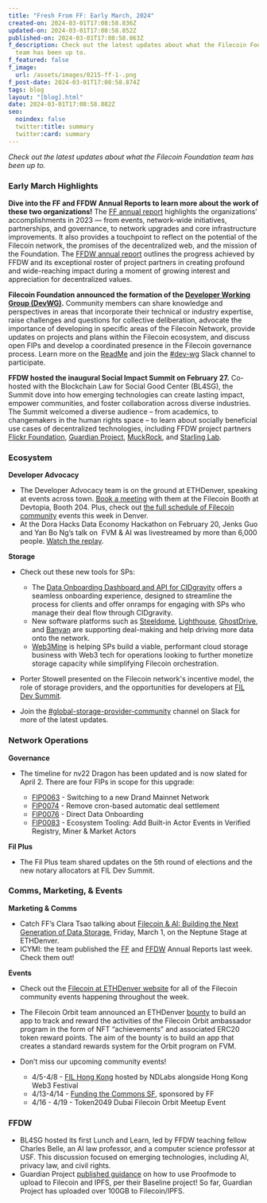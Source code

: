 ```yaml
---
title: "Fresh From FF: Early March, 2024"
created-on: 2024-03-01T17:08:58.836Z
updated-on: 2024-03-01T17:08:58.852Z
published-on: 2024-03-01T17:08:58.863Z
f_description: Check out the latest updates about what the Filecoin Foundation
  team has been up to.
f_featured: false
f_image:
  url: /assets/images/0215-ff-1-.png
f_post-date: 2024-03-01T17:08:58.874Z
tags: blog
layout: "[blog].html"
date: 2024-03-01T17:08:58.882Z
seo:
  noindex: false
  twitter:title: summary
  twitter:card: summary
---
```

*Check out the latest updates about what the Filecoin Foundation team has been up to.* 

### Early March Highlights

**Dive into the FF and FFDW Annual Reports to learn more about the work of these two organizations!** The [FF annual report](https://link.fil.org/report24) highlights the organizations’ accomplishments in 2023 –– from events, network-wide initiatives, partnerships, and governance, to network upgrades and core infrastructure improvements. It also provides a touchpoint to reflect on the potential of the Filecoin network, the promises of the decentralized web, and the mission of the Foundation. The [FFDW annual report](https://link.ffdweb.org/report24) outlines the progress achieved by FFDW and its exceptional roster of project partners in creating profound and wide-reaching impact during a moment of growing interest and appreciation for decentralized values.

**Filecoin Foundation announced the formation of the [Developer Working Group (DevWG)](https://github.com/filecoin-project/DeveloperWG).** Community members can share knowledge and perspectives in areas that incorporate their technical or industry expertise, raise challenges and questions for collective deliberation, advocate the importance of developing in specific areas of the Filecoin Network, provide updates on projects and plans within the Filecoin ecosystem, and discuss open FIPs and develop a coordinated presence in the Filecoin governance process. Learn more on the [ReadMe](https://github.com/filecoin-project/DeveloperWG) and join the [\#dev-wg](https://filecoinproject.slack.com/archives/C06G5K8H3J7) Slack channel to participate.

**FFDW hosted the inaugural Social Impact Summit on February 27.** Co-hosted with the Blockchain Law for Social Good Center (BL4SG), the Summit dove into how emerging technologies can create lasting impact, empower communities, and foster collaboration across diverse industries. The Summit welcomed a diverse audience – from academics, to changemakers in the human rights space – to learn about socially beneficial use cases of decentralized technologies, including FFDW project partners [Flickr Foundation](https://www.flickr.org/), [Guardian Project](https://guardianproject.info/), [MuckRock](https://www.muckrock.com/), and [Starling Lab](https://www.starlinglab.org/). 

### Ecosystem

**Developer Advocacy**

* The Developer Advocacy team is on the ground at ETHDenver, speaking at events across town. [Book a meeting](https://filecoinfoundation.typeform.com/ETHDenver) with them at the Filecoin Booth at Devtopia, Booth 204. Plus, check out [the full schedule of Filecoin community](https://hub.fil.org/events/ethdenver/menu/see-the-schedule) events this week in Denver.
* At the Dora Hacks Data Economy Hackathon on February 20, Jenks Guo and Yan Bo Ng’s talk on  FVM & AI was livestreamed by more than 6,000 people. [Watch the replay](https://www.youtube.com/watch?v=usBgjBpYxNQ).

**Storage** 

* Check out these new tools for SPs:

  * The [Data Onboarding Dashboard and API for CIDgravity](https://app.cidgravity.com/) offers a seamless onboarding experience, designed to streamline the process for clients and offer onramps for engaging with SPs who manage their deal flow through CIDgravity.
  * New software platforms such as [Steeldome](https://www.steeldomecyber.com/), [Lighthouse](https://fil.org/ecosystem-projects/lighthouse/), [GhostDrive](https://ghostdrive.com/), and [Banyan](https://fil.org/ecosystem-projects/banyan/) are supporting deal-making and help driving more data onto the network. 
  * [Web3Mine](https://www.web3mine.io/provide) is helping SPs build a viable, performant cloud storage business with Web3 tech for operations looking to further monetize storage capacity while simplifying Filecoin orchestration. 
* Porter Stowell presented on the Filecoin network's incentive model, the role of storage providers, and the opportunities for developers at [FIL Dev Summit](https://fildev.io/FDS-3).
* Join the [\#global-storage-provider-community](https://filecoinproject.slack.com/archives/C02GQUMFQVA) channel on Slack for more of the latest updates. 

### Network Operations

**Governance**

* The timeline for nv22 Dragon has been updated and is now slated for April 2. There are four FIPs in scope for this upgrade:

  * [FIP0063](https://github.com/filecoin-project/FIPs/blob/master/FIPS/fip-0063.md) - Switching to a new Drand Mainnet Network
  * [FIP0074](https://github.com/filecoin-project/FIPs/blob/master/FIPS/fip-0074.md) - Remove cron-based automatic deal settlement
  * [FIP0076](https://github.com/filecoin-project/FIPs/blob/master/FIPS/fip-0076.md) - Direct Data Onboarding
  * [FIP0083](https://github.com/filecoin-project/FIPs/blob/master/FIPS/fip-0083.md) - Ecosystem Tooling: Add Built-in Actor Events in Verified Registry, Miner & Market Actors

**Fil Plus**

* The Fil Plus team shared updates on the 5th round of elections and the new notary allocators at FIL Dev Summit. 

### Comms, Marketing, & Events

**Marketing & Comms**

* Catch FF’s Clara Tsao talking about [Filecoin & AI: Building the Next Generation of Data Storage](https://www.ethdenver.com/agenda/filecoin-ai-building-the-next-generation-of-data-storage-ad010), Friday, March 1, on the Neptune Stage at ETHDenver. 
* ICYMI: the team published the [FF](https://link.fil.org/report24) and [FFDW](https://link.ffdweb.org/report24) Annual Reports last week. Check them out! 

**Events** 

* Check out the [Filecoin at ETHDenver website](https://hub.fil.org/ethdenver2024) for all of the Filecoin community events happening throughout the week. 
* The Filecoin Orbit team announced an ETHDenver [bounty](https://www.ethdenver.com/buidl-sponsors/filecoin-foundation) to build an app to track and reward the activities of the Filecoin Orbit ambassador program in the form of NFT “achievements” and associated ERC20 token reward points. The aim of the bounty is to build an app that creates a standard rewards system for the Orbit program on FVM.
* Don’t miss our upcoming community events!

  * 4/5-4/8 - [FIL Hong Kong](https://fil-hk.io/) hosted by NDLabs alongside Hong Kong Web3 Festival
  * 4/13-4/14 - [Funding the Commons SF](https://fundingthecommons.io/san-francisco-bay-area-2024), sponsored by FF
  * 4/16 - 4/19 - Token2049 Dubai Filecoin Orbit Meetup Event

### FFDW

* BL4SG hosted its first Lunch and Learn, led by FFDW teaching fellow Charles Belle, an AI law professor, and a computer science professor at USF. This discussion focused on emerging technologies, including AI, privacy law, and civil rights. 
* Guardian Project [published guidance](https://proofmode.org/preserve) on how to use Proofmode to upload to Filecoin and IPFS, per their Baseline project! So far, Guardian Project has uploaded over 100GB to Filecoin/IPFS.